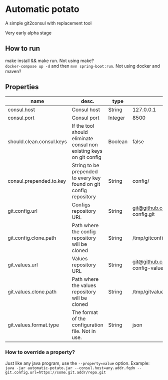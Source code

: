 # Automatic potato
A simple git2consul with replacement tool

Very early alpha stage

## How to run
make install && make run. Not using make?  
`docker-compose up -d` and then `mvn spring-boot:run`. Not using docker and maven?  

## Properties
| name                     | desc.                                                               | type    | default                                              |
|--------------------------|---------------------------------------------------------------------|---------|------------------------------------------------------|
| consul.host              | Consul host                                                         | String  | 127.0.0.1                                            |
| consul.port              | Consul port                                                         | Integer | 8500                                                 |
| should.clean.consul.keys | If the tool should eliminate consul non existing keys on git config | Boolean | false                                                |
| consul.prepended.to.key  | String to be prepended to every key found on git config repository  | String  | config/                                              |
| git.config.url           | Configs repository URL                                              | String  | git@github.com:williamokano/consul-config.git        |
| git.config.clone.path    | Path where the config repository will be cloned                     | String  | /tmp/gitconfig                                       |
| git.values.url           | Values repository URL                                               | String  | git@github.com:williamokano/consul-config-values.git |
| git.values.clone.path    | Path where the values repository will be cloned                     | String  | /tmp/gitvalues                                       |
| git.values.format.type   | The format of the configuration file. Not in use.                   | String  | json                                                 |

### How to override a property?
Just like any java program, use the `--property=value` option. Example:  
`java -jar automatic-potato.jar --consul.host=any.addr.fqdn --git.config.url=https://some.git.addr/repo.git`